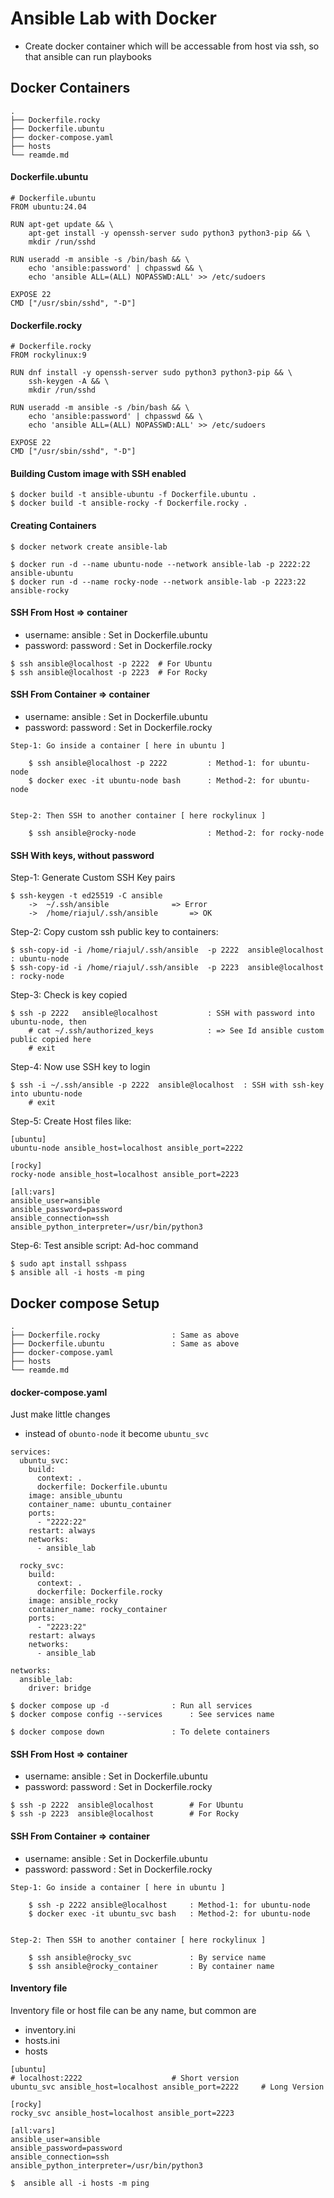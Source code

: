 

# Ansible Lab with Docker

- Create docker container which will be accessable from host via ssh, so that ansible can run playbooks


## Docker Containers

```
.
├── Dockerfile.rocky
├── Dockerfile.ubuntu
├── docker-compose.yaml
├── hosts
└── reamde.md

```

#### Dockerfile.ubuntu
```
# Dockerfile.ubuntu
FROM ubuntu:24.04

RUN apt-get update && \
    apt-get install -y openssh-server sudo python3 python3-pip && \
    mkdir /run/sshd

RUN useradd -m ansible -s /bin/bash && \
    echo 'ansible:password' | chpasswd && \
    echo 'ansible ALL=(ALL) NOPASSWD:ALL' >> /etc/sudoers

EXPOSE 22
CMD ["/usr/sbin/sshd", "-D"]
```


#### Dockerfile.rocky
```
# Dockerfile.rocky
FROM rockylinux:9

RUN dnf install -y openssh-server sudo python3 python3-pip && \
    ssh-keygen -A && \
    mkdir /run/sshd

RUN useradd -m ansible -s /bin/bash && \
    echo 'ansible:password' | chpasswd && \
    echo 'ansible ALL=(ALL) NOPASSWD:ALL' >> /etc/sudoers

EXPOSE 22
CMD ["/usr/sbin/sshd", "-D"]
```

#### Building Custom image with SSH enabled
```
$ docker build -t ansible-ubuntu -f Dockerfile.ubuntu .
$ docker build -t ansible-rocky -f Dockerfile.rocky .
```

#### Creating Containers
```
$ docker network create ansible-lab

$ docker run -d --name ubuntu-node --network ansible-lab -p 2222:22 ansible-ubuntu
$ docker run -d --name rocky-node --network ansible-lab -p 2223:22 ansible-rocky
```


#### SSH From Host => container

- username: ansible 				: Set in Dockerfile.ubuntu
- password: password 				: Set in Dockerfile.rocky

```
$ ssh ansible@localhost -p 2222  # For Ubuntu
$ ssh ansible@localhost -p 2223  # For Rocky
```


#### SSH From Container => container
- username: ansible 				: Set in Dockerfile.ubuntu
- password: password 				: Set in Dockerfile.rocky


```
Step-1: Go inside a container [ here in ubuntu ]

	$ ssh ansible@localhost -p 2222  		: Method-1: for ubuntu-node
	$ docker exec -it ubuntu-node bash 		: Method-2: for ubuntu-node


Step-2: Then SSH to another container [ here rockylinux ]

	$ ssh ansible@rocky-node      			: Method-2: for rocky-node
```


#### SSH With keys, without password

Step-1: Generate Custom SSH Key pairs

```
$ ssh-keygen -t ed25519 -C ansible
	-> 	~/.ssh/ansible 				=> Error
	-> 	/home/riajul/.ssh/ansible 		=> OK
```



Step-2: Copy custom ssh public key to containers:

```
$ ssh-copy-id -i /home/riajul/.ssh/ansible  -p 2222  ansible@localhost 		: ubuntu-node
$ ssh-copy-id -i /home/riajul/.ssh/ansible  -p 2223  ansible@localhost 		: rocky-node
```


Step-3: Check is key copied

```
$ ssh -p 2222 	ansible@localhost 			: SSH with password into ubuntu-node, then
	# cat ~/.ssh/authorized_keys  			: => See Id ansible custom public copied here
	# exit
```

Step-4: Now use SSH key to login
```
$ ssh -i ~/.ssh/ansible -p 2222  ansible@localhost 	: SSH with ssh-key into ubuntu-node
	# exit
```


Step-5: Create Host files like:
```
[ubuntu]
ubuntu-node ansible_host=localhost ansible_port=2222

[rocky]
rocky-node ansible_host=localhost ansible_port=2223

[all:vars]
ansible_user=ansible
ansible_password=password
ansible_connection=ssh
ansible_python_interpreter=/usr/bin/python3
```

Step-6: Test ansible script: Ad-hoc command

```
$ sudo apt install sshpass
$ ansible all -i hosts -m ping
```




## Docker compose Setup

```
.
├── Dockerfile.rocky 				: Same as above
├── Dockerfile.ubuntu 				: Same as above
├── docker-compose.yaml
├── hosts
└── reamde.md

```

#### docker-compose.yaml

Just make little changes

- instead of `obunto-node` it become `ubuntu_svc`

```
services:
  ubuntu_svc:
    build:
      context: .
      dockerfile: Dockerfile.ubuntu
    image: ansible_ubuntu
    container_name: ubuntu_container
    ports:
      - "2222:22"
    restart: always
    networks:
      - ansible_lab

  rocky_svc:
    build:
      context: .
      dockerfile: Dockerfile.rocky
    image: ansible_rocky
    container_name: rocky_container
    ports:
      - "2223:22"
    restart: always
    networks:
      - ansible_lab

networks:
  ansible_lab:
    driver: bridge
```


```
$ docker compose up -d 				: Run all services
$ docker compose config --services 		: See services name

$ docker compose down 				: To delete containers
```




#### SSH From Host => container

- username: ansible 				: Set in Dockerfile.ubuntu
- password: password 				: Set in Dockerfile.rocky

```
$ ssh -p 2222  ansible@localhost 		# For Ubuntu
$ ssh -p 2223  ansible@localhost   		# For Rocky
```


#### SSH From Container => container
- username: ansible 				: Set in Dockerfile.ubuntu
- password: password 				: Set in Dockerfile.rocky


```
Step-1: Go inside a container [ here in ubuntu ]

	$ ssh -p 2222 ansible@localhost  	: Method-1: for ubuntu-node
	$ docker exec -it ubuntu_svc bash 	: Method-2: for ubuntu-node


Step-2: Then SSH to another container [ here rockylinux ]

	$ ssh ansible@rocky_svc      		: By service name
	$ ssh ansible@rocky_container      	: By container name
```

####  Inventory file

Inventory file or host file can be any name, but common are

- inventory.ini
- hosts.ini
- hosts

```
[ubuntu]
# localhost:2222 					# Short version
ubuntu_svc ansible_host=localhost ansible_port=2222 	# Long Version

[rocky]
rocky_svc ansible_host=localhost ansible_port=2223

[all:vars]
ansible_user=ansible
ansible_password=password
ansible_connection=ssh
ansible_python_interpreter=/usr/bin/python3
```


```
$  ansible all -i hosts -m ping
```
